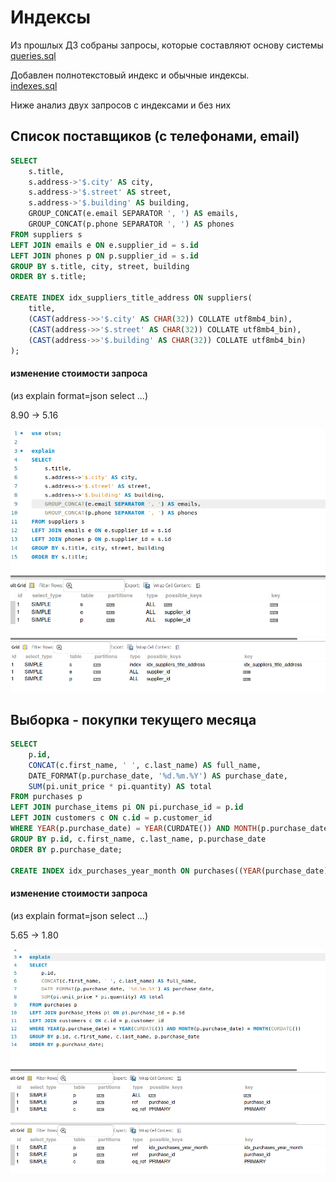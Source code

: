 # Индексы

Из прошлых ДЗ собраны запросы, которые составляют основу системы  
[queries.sql](https://github.com/elisad5791/otus-mysql/blob/main/hw14/queries.sql)

Добавлен полнотекстовый индекс и обычные индексы.  
[indexes.sql](https://github.com/elisad5791/otus-mysql/blob/main/hw14/indexes.sql)

Ниже анализ двух запросов с индексами и без них

## Список поставщиков (с телефонами, email)
```sql
SELECT 
    s.title,
    s.address->'$.city' AS city,
    s.address->'$.street' AS street,
    s.address->'$.building' AS building,
    GROUP_CONCAT(e.email SEPARATOR ', ') AS emails,
    GROUP_CONCAT(p.phone SEPARATOR ', ') AS phones
FROM suppliers s
LEFT JOIN emails e ON e.supplier_id = s.id 
LEFT JOIN phones p ON p.supplier_id = s.id
GROUP BY s.title, city, street, building
ORDER BY s.title;

CREATE INDEX idx_suppliers_title_address ON suppliers(
    title, 
    (CAST(address->>'$.city' AS CHAR(32)) COLLATE utf8mb4_bin), 
    (CAST(address->>'$.street' AS CHAR(32)) COLLATE utf8mb4_bin), 
    (CAST(address->>'$.building' AS CHAR(32)) COLLATE utf8mb4_bin)
);
```

#### изменение стоимости запроса  
(из explain format=json select ...)

8.90 -> 5.16

![Explain до добавления индекса](./images/list_before.png)
![Explain после добавления индекса](./images/list_after.png)

## Выборка - покупки текущего месяца
```sql
SELECT 
    p.id,
    CONCAT(c.first_name, ' ', c.last_name) AS full_name,
    DATE_FORMAT(p.purchase_date, '%d.%m.%Y') AS purchase_date,
    SUM(pi.unit_price * pi.quantity) AS total
FROM purchases p 
LEFT JOIN purchase_items pi ON pi.purchase_id = p.id
LEFT JOIN customers c ON c.id = p.customer_id
WHERE YEAR(p.purchase_date) = YEAR(CURDATE()) AND MONTH(p.purchase_date) = MONTH(CURDATE())
GROUP BY p.id, c.first_name, c.last_name, p.purchase_date
ORDER BY p.purchase_date;

CREATE INDEX idx_purchases_year_month ON purchases((YEAR(purchase_date)), (MONTH(purchase_date)));
```

#### изменение стоимости запроса  
(из explain format=json select ...)

5.65 -> 1.80

![Explain до добавления индекса](./images/choice_before.png)
![Explain после добавления индекса](./images/choice_after.png)
